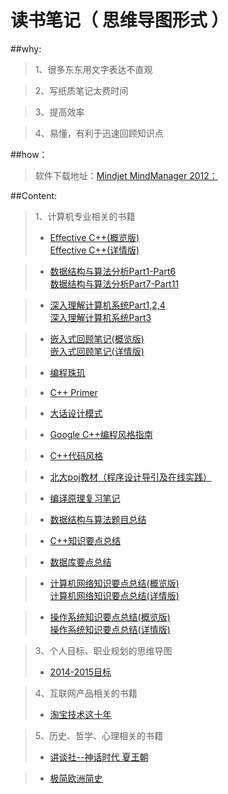 读书笔记（ 思维导图形式 ）
==============



##why:    
        
        
>1、很多东东用文字表达不直观

>2、写纸质笔记太费时间

>3、提高效率

>4、易懂，有利于迅速回顾知识点

##how：   
>软件下载地址：[Mindjet MindManager 2012：](http://rj.baidu.com/soft/detail/15140.html?ald)

##Content:
      
>1、计算机专业相关的书籍
>* [Effective C++(概览版)](https://raw.githubusercontent.com/JamesonHuang/mind_map_notes/master/%E8%AE%A1%E7%AE%97%E6%9C%BA%E7%9B%B8%E5%85%B3/Completed/effectiveC++%20(preview).gif)   
> [Effective C++(详情版)](https://raw.githubusercontent.com/JamesonHuang/mind_map_notes/master/%E8%AE%A1%E7%AE%97%E6%9C%BA%E7%9B%B8%E5%85%B3/Completed/effectiveC++.gif)

>* [数据结构与算法分析Part1-Part6](https://raw.githubusercontent.com/JamesonHuang/mind_map_notes/master/Completing/%E6%95%B0%E6%8D%AE%E7%BB%93%E6%9E%84%E4%B8%8E%E7%AE%97%E6%B3%95%E5%88%86%E6%9E%90Part1-Part6.gif)   
> [数据结构与算法分析Part7-Part11](https://raw.githubusercontent.com/JamesonHuang/mind_map_notes/master/Completing/%E6%95%B0%E6%8D%AE%E7%BB%93%E6%9E%84%E4%B8%8E%E7%AE%97%E6%B3%95%E5%88%86%E6%9E%90Part7-Part11.gif)

>* [深入理解计算机系统Part1,2,4](https://raw.githubusercontent.com/JamesonHuang/mind_map_notes/master/Completing/%E6%B7%B1%E5%85%A5%E7%90%86%E8%A7%A3%E8%AE%A1%E7%AE%97%E6%9C%BA%E7%B3%BB%E7%BB%9FPart1,2,4.gif)   
> [深入理解计算机系统Part3](https://raw.githubusercontent.com/JamesonHuang/mind_map_notes/master/Completing/%E6%B7%B1%E5%85%A5%E7%90%86%E8%A7%A3%E8%AE%A1%E7%AE%97%E6%9C%BA%E7%B3%BB%E7%BB%9FPart3.gif)

>* [嵌入式回顾笔记(概览版)](https://raw.githubusercontent.com/JamesonHuang/mind_map_notes/master/%E8%AE%A1%E7%AE%97%E6%9C%BA%E7%9B%B8%E5%85%B3/Completed/%E5%B5%8C%E5%85%A5%E5%BC%8F%E5%9B%9E%E9%A1%BE%E7%AC%94%E8%AE%B0%20(preview).gif)    
> [嵌入式回顾笔记(详情版)](https://raw.githubusercontent.com/JamesonHuang/mind_map_notes/master/%E8%AE%A1%E7%AE%97%E6%9C%BA%E7%9B%B8%E5%85%B3/Completed/%E5%B5%8C%E5%85%A5%E5%BC%8F%E5%9B%9E%E9%A1%BE%E7%AC%94%E8%AE%B0%20.gif)

>* [编程珠玑](https://raw.githubusercontent.com/JamesonHuang/mind_map_notes/master/Completing/%E7%BC%96%E7%A8%8B%E7%8F%A0%E7%8E%91.gif)

>* [C++ Primer](https://raw.githubusercontent.com/JamesonHuang/mind_map_notes/master/%E8%AE%A1%E7%AE%97%E6%9C%BA%E7%9B%B8%E5%85%B3/Completed/c++%20primer.gif)

>* [大话设计模式](https://raw.githubusercontent.com/JamesonHuang/mind_map_notes/master/%E8%AE%A1%E7%AE%97%E6%9C%BA%E7%9B%B8%E5%85%B3/Completed/%E5%A4%A7%E8%AF%9D%E8%AE%BE%E8%AE%A1%E6%A8%A1%E5%BC%8F.gif)

>* [Google C++编程风格指南](https://raw.githubusercontent.com/JamesonHuang/mind_map_notes/master/%E8%AE%A1%E7%AE%97%E6%9C%BA%E7%9B%B8%E5%85%B3/Completed/google%E7%BC%96%E7%A8%8B%E9%A3%8E%E6%A0%BC%E6%8C%87%E5%8D%97.gif)

>* [C++代码风格](https://raw.githubusercontent.com/JamesonHuang/mind_map_notes/master/%E8%AE%A1%E7%AE%97%E6%9C%BA%E7%9B%B8%E5%85%B3/Completed/C++%E4%BB%A3%E7%A0%81%E9%A3%8E%E6%A0%BC%20.gif)

>* [北大poj教材（程序设计导引及在线实践）](https://raw.githubusercontent.com/JamesonHuang/mind_map_notes/master/%E8%AE%A1%E7%AE%97%E6%9C%BA%E7%9B%B8%E5%85%B3/Completed/%E5%8C%97%E5%A4%A7poj%E6%95%99%E6%9D%90%EF%BC%88%E7%A8%8B%E5%BA%8F%E8%AE%BE%E8%AE%A1%E5%AF%BC%E5%BC%95%E5%8F%8A%E5%9C%A8%E7%BA%BF%E5%AE%9E%E8%B7%B5%EF%BC%89.gif)

>* [编译原理复习笔记](https://raw.githubusercontent.com/JamesonHuang/mind_map_notes/master/%E8%AE%A1%E7%AE%97%E6%9C%BA%E7%9B%B8%E5%85%B3/Completed/%E7%BC%96%E8%AF%91%E5%8E%9F%E7%90%86%E5%A4%8D%E4%B9%A0%E7%AC%94%E8%AE%B0%20.gif)

>* [数据结构与算法题目总结](https://raw.githubusercontent.com/JamesonHuang/mind_map_notes/master/Completing/%E6%95%B0%E6%8D%AE%E7%BB%93%E6%9E%84%E4%B8%8E%E7%AE%97%E6%B3%95%E9%A2%98%E7%9B%AE%E6%80%BB%E7%BB%93.gif)

>* [C++知识要点总结](https://raw.githubusercontent.com/JamesonHuang/mind_map_notes/master/Completing/C++%E7%9F%A5%E8%AF%86%E8%A6%81%E7%82%B9%E6%80%BB%E7%BB%93.gif)

>* [数据库要点总结](https://raw.githubusercontent.com/JamesonHuang/mind_map_notes/master/Completing/%E6%95%B0%E6%8D%AE%E5%BA%93%E8%A6%81%E7%82%B9%E6%80%BB%E7%BB%93.gif)

>* [计算机网络知识要点总结(概览版)](https://raw.githubusercontent.com/JamesonHuang/mind_map_notes/master/Completing/%E8%AE%A1%E7%AE%97%E6%9C%BA%E7%BD%91%E7%BB%9C%E7%9F%A5%E8%AF%86%E8%A6%81%E7%82%B9%E6%80%BB%E7%BB%93.gif)        
> [计算机网络知识要点总结(详情版)](https://raw.githubusercontent.com/JamesonHuang/mind_map_notes/master/Completing/%E8%AE%A1%E7%AE%97%E6%9C%BA%E7%BD%91%E7%BB%9C%E7%9F%A5%E8%AF%86%E8%A6%81%E7%82%B9%E6%80%BB%E7%BB%93.gif)

>* [操作系统知识要点总结(概览版)](https://raw.githubusercontent.com/JamesonHuang/mind_map_notes/master/Completing/%E6%93%8D%E4%BD%9C%E7%B3%BB%E7%BB%9F%E5%9F%BA%E7%A1%80%EF%BC%88%E5%9F%BA%E4%BA%8E%E6%96%B0%E7%BC%96%E6%93%8D%E4%BD%9C%E7%B3%BB%E7%BB%9F%EF%BC%89%20(preview).gif)      
> [操作系统知识要点总结(详情版)](https://raw.githubusercontent.com/JamesonHuang/mind_map_notes/master/Completing/%E6%93%8D%E4%BD%9C%E7%B3%BB%E7%BB%9F%E5%9F%BA%E7%A1%80%EF%BC%88%E5%9F%BA%E4%BA%8E%E6%96%B0%E7%BC%96%E6%93%8D%E4%BD%9C%E7%B3%BB%E7%BB%9F%EF%BC%89.gif)


>3、个人目标、职业规划的思维导图
>* [2014-2015目标](https://raw.githubusercontent.com/JamesonHuang/mind_map_notes/master/%E4%B8%AA%E4%BA%BA%E8%A7%84%E5%88%92/2014-2015%E7%9B%AE%E6%A0%87/2014-15%E7%9B%AE%E6%A0%87%20.gif)


>4、互联网产品相关的书籍
>* [淘宝技术这十年](https://github.com/JamesonHuang/mind_map_notes/blob/master/%E4%BA%92%E8%81%94%E7%BD%91%E4%BA%A7%E5%93%81/%E6%B7%98%E5%AE%9D%E6%8A%80%E6%9C%AF%E8%BF%99%E5%8D%81%E5%B9%B4%E7%AC%94%E8%AE%B0.doc)

>5、历史、哲学、心理相关的书籍
>* [讲谈社--神话时代 夏王朝](https://raw.githubusercontent.com/JamesonHuang/mind_map_notes/master/%E5%8E%86%E5%8F%B2/1-%E7%A5%9E%E8%AF%9D%E6%97%B6%E4%BB%A3%20%E5%A4%8F%E7%8E%8B%E6%9C%9D%20.gif)

>* [极简欧洲简史](https://raw.githubusercontent.com/JamesonHuang/mind_map_notes/master/%E5%8E%86%E5%8F%B2/%E6%9E%81%E7%AE%80%E6%AC%A7%E6%B4%B2%E7%AE%80%E5%8F%B2.gif)
